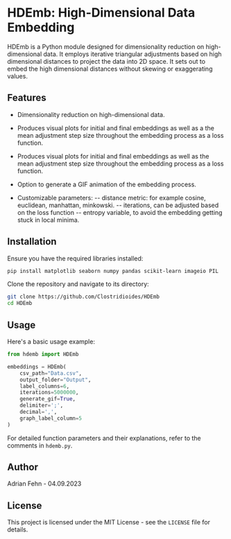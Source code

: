 
# HDEmb: High-Dimensional Data Embedding

HDEmb is a Python module designed for dimensionality reduction on high-dimensional data. It employs iterative triangular adjustments based on high dimensional distances to project the data into 2D space. It sets out to embed the high dimensional distances without skewing or exaggerating values.

## Features

- Dimensionality reduction on high-dimensional data.
- Produces visual plots for initial and final embeddings as well as a the mean adjustment step size throughout the embedding process as a loss function.
- Produces visual plots for initial and final embeddings as well as the mean adjustment step size throughout the embedding process as a loss function.

- Option to generate a GIF animation of the embedding process.
- Customizable parameters: 
-- distance metric: for example cosine, euclidean, manhattan, minkowski. 
-- iterations, can be adjusted based on the loss function
-- entropy variable, to avoid the embedding getting stuck in local minima. 

## Installation

Ensure you have the required libraries installed:
```bash
pip install matplotlib seaborn numpy pandas scikit-learn imageio PIL
```

Clone the repository and navigate to its directory:
```bash
git clone https://github.com/Clostridioides/HDEmb
cd HDEmb
```

## Usage

Here's a basic usage example:

```python
from hdemb import HDEmb

embeddings = HDEmb(
    csv_path="Data.csv", 
    output_folder="Output", 
    label_columns=6,
    iterations=5000000,
    generate_gif=True,
    delimiter=';',
    decimal=',',
    graph_label_column=5
)
```

For detailed function parameters and their explanations, refer to the comments in `hdemb.py`.

## Author

Adrian Fehn - 04.09.2023

## License

This project is licensed under the MIT License - see the `LICENSE` file for details.
